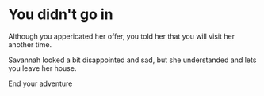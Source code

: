 # You didn't go in
Although you appericated her offer, you told her that you will visit her another time.  

Savannah looked a bit disappointed and sad, but she understanded and lets you leave her house.  


End your adventure